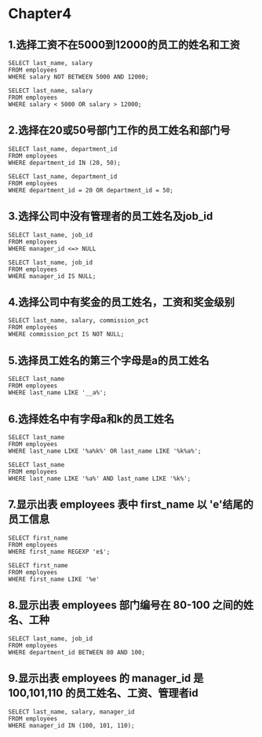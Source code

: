 # Chapter4

## 1.选择工资不在5000到12000的员工的姓名和工资

```mysql
SELECT last_name, salary
FROM employees
WHERE salary NOT BETWEEN 5000 AND 12000;
```

```mysql
SELECT last_name, salary
FROM employees
WHERE salary < 5000 OR salary > 12000;
```



## 2.选择在20或50号部门工作的员工姓名和部门号

```mysql
SELECT last_name, department_id
FROM employees
WHERE department_id IN (20, 50);
```

```mysql
SELECT last_name, department_id
FROM employees
WHERE department_id = 20 OR department_id = 50;
```



## 3.选择公司中没有管理者的员工姓名及job_id

```mysql
SELECT last_name, job_id
FROM employees
WHERE manager_id <=> NULL
```

```mysql
SELECT last_name, job_id
FROM employees
WHERE manager_id IS NULL;
```



## 4.选择公司中有奖金的员工姓名，工资和奖金级别

```mysql
SELECT last_name, salary, commission_pct
FROM employees
WHERE commission_pct IS NOT NULL;
```



## 5.选择员工姓名的第三个字母是a的员工姓名

```mysql
SELECT last_name
FROM employees
WHERE last_name LIKE '__a%';
```



## 6.选择姓名中有字母a和k的员工姓名

```mysql
SELECT last_name
FROM employees
WHERE last_name LIKE '%a%k%' OR last_name LIKE '%k%a%';
```

```mysql
SELECT last_name
FROM employees
WHERE last_name LIKE '%a%' AND last_name LIKE '%k%';
```



## 7.显示出表 employees 表中 first_name 以 'e'结尾的员工信息

```mysql
SELECT first_name
FROM employees
WHERE first_name REGEXP 'e$';
```

```mysql
SELECT first_name
FROM employees
WHERE first_name LIKE '%e'
```



## 8.显示出表 employees 部门编号在 80-100 之间的姓名、工种

```mysql
SELECT last_name, job_id
FROM employees
WHERE department_id BETWEEN 80 AND 100;
```



## 9.显示出表 employees 的 manager_id 是 100,101,110 的员工姓名、工资、管理者id

```mysql
SELECT last_name, salary, manager_id
FROM employees
WHERE manager_id IN (100, 101, 110);
```

